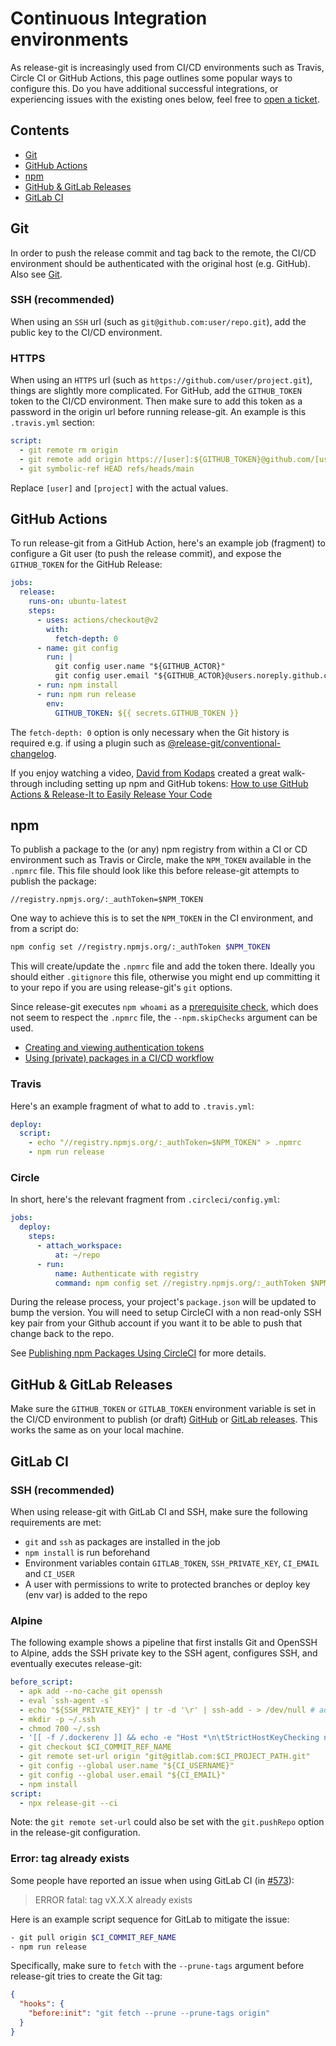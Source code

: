 # Continuous Integration environments

As release-git is increasingly used from CI/CD environments such as Travis, Circle CI or GitHub Actions, this page
outlines some popular ways to configure this. Do you have additional successful integrations, or experiencing issues
with the existing ones below, feel free to [open a ticket][1].

## Contents

- [Git][2]
- [GitHub Actions][3]
- [npm][4]
- [GitHub & GitLab Releases][5]
- [GitLab CI][6]

## Git

In order to push the release commit and tag back to the remote, the CI/CD environment should be authenticated with the
original host (e.g. GitHub). Also see [Git][7].

### SSH (recommended)

When using an `SSH` url (such as `git@github.com:user/repo.git`), add the public key to the CI/CD environment.

### HTTPS

When using an `HTTPS` url (such as `https://github.com/user/project.git`), things are slightly more complicated. For
GitHub, add the `GITHUB_TOKEN` token to the CI/CD environment. Then make sure to add this token as a password in the
origin url before running release-git. An example is this `.travis.yml` section:

```yaml
script:
  - git remote rm origin
  - git remote add origin https://[user]:${GITHUB_TOKEN}@github.com/[user]/[project].git
  - git symbolic-ref HEAD refs/heads/main
```

Replace `[user]` and `[project]` with the actual values.

## GitHub Actions

To run release-git from a GitHub Action, here's an example job (fragment) to configure a Git user (to push the release
commit), and expose the `GITHUB_TOKEN` for the GitHub Release:

```yaml
jobs:
  release:
    runs-on: ubuntu-latest
    steps:
      - uses: actions/checkout@v2
        with:
          fetch-depth: 0
      - name: git config
        run: |
          git config user.name "${GITHUB_ACTOR}"
          git config user.email "${GITHUB_ACTOR}@users.noreply.github.com"
      - run: npm install
      - run: npm run release
        env:
          GITHUB_TOKEN: ${{ secrets.GITHUB_TOKEN }}
```

The `fetch-depth: 0` option is only necessary when the Git history is required e.g. if using a plugin such as
[@release-git/conventional-changelog][8].

If you enjoy watching a video, [David from Kodaps][9] created a great walk-through including setting up npm and GitHub
tokens: [How to use GitHub Actions & Release-It to Easily Release Your Code][10]

## npm

To publish a package to the (or any) npm registry from within a CI or CD environment such as Travis or Circle, make the
`NPM_TOKEN` available in the `.npmrc` file. This file should look like this before release-git attempts to publish the
package:

```text
//registry.npmjs.org/:_authToken=$NPM_TOKEN
```

One way to achieve this is to set the `NPM_TOKEN` in the CI environment, and from a script do:

```bash
npm config set //registry.npmjs.org/:_authToken $NPM_TOKEN
```

This will create/update the `.npmrc` file and add the token there. Ideally you should either `.gitignore` this file,
otherwise you might end up committing it to your repo if you are using release-git's `git` options.

Since release-git executes `npm whoami` as a [prerequisite check][11], which does not seem to respect the `.npmrc` file,
the `--npm.skipChecks` argument can be used.

- [Creating and viewing authentication tokens][12]
- [Using (private) packages in a CI/CD workflow][13]

### Travis

Here's an example fragment of what to add to `.travis.yml`:

```yaml
deploy:
  script:
    - echo "//registry.npmjs.org/:_authToken=$NPM_TOKEN" > .npmrc
    - npm run release
```

### Circle

In short, here's the relevant fragment from `.circleci/config.yml`:

```yaml
jobs:
  deploy:
    steps:
      - attach_workspace:
          at: ~/repo
      - run:
          name: Authenticate with registry
          command: npm config set //registry.npmjs.org/:_authToken $NPM_TOKEN
```

During the release process, your project's `package.json` will be updated to bump the version. You will need to setup
CircleCI with a non read-only SSH key pair from your Github account if you want it to be able to push that change back
to the repo.

See [Publishing npm Packages Using CircleCI][14] for more details.

## GitHub & GitLab Releases

Make sure the `GITHUB_TOKEN` or `GITLAB_TOKEN` environment variable is set in the CI/CD environment to publish (or
draft) [GitHub][15] or [GitLab releases][16]. This works the same as on your local machine.

## GitLab CI

### SSH (recommended)

When using release-git with GitLab CI and SSH, make sure the following requirements are met:

- `git` and `ssh` as packages are installed in the job
- `npm install` is run beforehand
- Environment variables contain `GITLAB_TOKEN`, `SSH_PRIVATE_KEY`, `CI_EMAIL` and `CI_USER`
- A user with permissions to write to protected branches or deploy key (env var) is added to the repo

### Alpine

The following example shows a pipeline that first installs Git and OpenSSH to Alpine, adds the SSH private key to the
SSH agent, configures SSH, and eventually executes release-git:

```yaml
before_script:
  - apk add --no-cache git openssh
  - eval `ssh-agent -s`
  - echo "${SSH_PRIVATE_KEY}" | tr -d '\r' | ssh-add - > /dev/null # add ssh key
  - mkdir -p ~/.ssh
  - chmod 700 ~/.ssh
  - '[[ -f /.dockerenv ]] && echo -e "Host *\n\tStrictHostKeyChecking no\n\n" > ~/.ssh/config'
  - git checkout $CI_COMMIT_REF_NAME
  - git remote set-url origin "git@gitlab.com:$CI_PROJECT_PATH.git"
  - git config --global user.name "${CI_USERNAME}"
  - git config --global user.email "${CI_EMAIL}"
  - npm install
script:
  - npx release-git --ci
```

Note: the `git remote set-url` could also be set with the `git.pushRepo` option in the release-git configuration.

### Error: tag already exists

Some people have reported an issue when using GitLab CI (in [#573][17]):

> ERROR fatal: tag vX.X.X already exists

Here is an example script sequence for GitLab to mitigate the issue:

```bash
- git pull origin $CI_COMMIT_REF_NAME
- npm run release
```

Specifically, make sure to `fetch` with the `--prune-tags` argument before release-git tries to create the Git tag:

```json
{
  "hooks": {
    "before:init": "git fetch --prune --prune-tags origin"
  }
}
```

[1]: https://github.com/release-git/release-git/issues
[2]: #git
[3]: #github-actions
[4]: #npm
[5]: #github--gitlab-releases
[6]: #gitlab-ci
[7]: ./git.md
[8]: https://github.com/release-git/conventional-changelog
[9]: https://twitter.com/KodapsAcademy
[10]: https://www.youtube.com/watch?v=7pBcuT7j_A0
[11]: ./npm.md#prerequisite-checks
[12]: https://docs.npmjs.com/creating-and-viewing-authentication-tokens
[13]: https://docs.npmjs.com/using-private-packages-in-a-ci-cd-workflow
[14]: https://circleci.com/blog/publishing-npm-packages-using-circleci-2-0/
[15]: https://github.com/release-git/release-git#github-releases
[16]: https://github.com/release-git/release-git#gitlab-releases
[17]: https://github.com/release-git/release-git/issues/573

